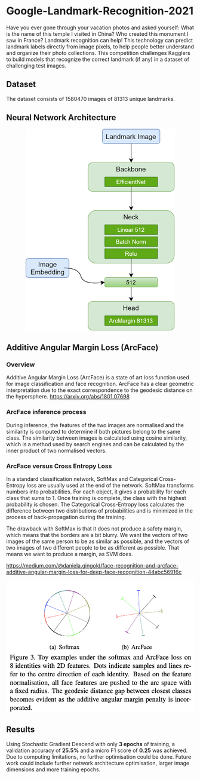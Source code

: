 # Google-Landmark-Recognition-2021
Have you ever gone through your vacation photos and asked yourself: What is the name of this temple I visited in China? Who created this monument I saw in France? Landmark recognition can help! This technology can predict landmark labels directly from image pixels, to help people better understand and organize their photo collections. This competition challenges Kagglers to build models that recognize the correct landmark (if any) in a dataset of challenging test images.

## Dataset
The dataset consists of 1580470 images of 81313 unique landmarks.

## Neural Network Architecture
<p align="center"><img src="https://github.com/NickKaparinos/Google-Landmark-Recognition-2021/blob/pytorch/Images/architecture.png" alt="drawing" width="400"/>
  
## Additive Angular Margin Loss (ArcFace)
### Overview
Additive Angular Margin Loss (ArcFace) is a state of art loss function used for image classification and face recognition. ArcFace has a clear geometric interpretation due to the exact correspondence to the geodesic distance on the hypersphere.
https://arxiv.org/abs/1801.07698
  
### ArcFace inference process
During inference, the features of the two images are normalised and the similarity is computed to determine if both pictures belong to the same class. The similarity between images is calculated using cosine similarity, which is a method used by search engines and can be calculated by the inner product of two normalised vectors.
  
### ArcFace versus Cross Entropy Loss
In a standard classification network, SoftMax and Categorical Cross-Entropy loss are usually used at the end of the network. SoftMax transforms numbers into probabilities. For each object, it gives a probability for each class that sums to 1. Once training is complete, the class with the highest probability is chosen. The Categorical Cross-Entropy loss calculates the difference between two distributions of probabilities and is minimized in the process of back-propagation during the training.
  
The drawback with SoftMax is that it does not produce a safety margin, which means that the borders are a bit blurry. We want the vectors of two images of the same person to be as similar as possible, and the vectors of two images of two different people to be as different as possible. That means we want to produce a margin, as SVM does.
  
https://medium.com/@daniela.gingold/face-recognition-and-arcface-additive-angular-margin-loss-for-deep-face-recognition-44abc56916c

<p align="center"><img src="https://github.com/NickKaparinos/Google-Landmark-Recognition-2021/blob/pytorch/Images/arcface_vs_softmax2.png" alt="drawing" width="600"/>
  
## Results
Using Stochastic Gradient Descend with only **3 epochs** of training, a validation accuracy of **25.5%** and a micro F1 score of **0.25** was achieved. Due to computing limitations, no further optimisation could be done. Future work could include further network architecture optimisation, larger image dimensions and more training epochs.
